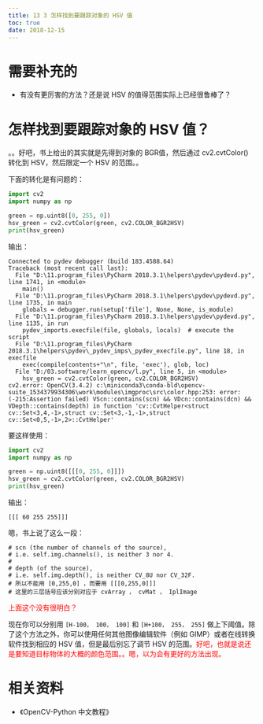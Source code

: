 ```yaml
---
title: 13 3 怎样找到要跟踪对象的 HSV 值
toc: true
date: 2018-12-15
---
```

# 需要补充的

- 有没有更厉害的方法？还是说 HSV 的值得范围实际上已经很鲁棒了？

# 怎样找到要跟踪对象的 HSV 值？

。。好吧，书上给出的其实就是先得到对象的 BGR值，然后通过 cv2.cvtColor() 转化到 HSV，然后限定一个 HSV 的范围。。

下面的转化是有问题的：

```py
import cv2
import numpy as np

green = np.uint8([0, 255, 0])
hsv_green = cv2.cvtColor(green, cv2.COLOR_BGR2HSV)
print(hsv_green)
```

输出：

```
Connected to pydev debugger (build 183.4588.64)
Traceback (most recent call last):
  File "D:\11.program_files\PyCharm 2018.3.1\helpers\pydev\pydevd.py", line 1741, in <module>
    main()
  File "D:\11.program_files\PyCharm 2018.3.1\helpers\pydev\pydevd.py", line 1735, in main
    globals = debugger.run(setup['file'], None, None, is_module)
  File "D:\11.program_files\PyCharm 2018.3.1\helpers\pydev\pydevd.py", line 1135, in run
    pydev_imports.execfile(file, globals, locals)  # execute the script
  File "D:\11.program_files\PyCharm 2018.3.1\helpers\pydev\_pydev_imps\_pydev_execfile.py", line 18, in execfile
    exec(compile(contents+"\n", file, 'exec'), glob, loc)
  File "D:/03.software/learn_opencv/l.py", line 5, in <module>
    hsv_green = cv2.cvtColor(green, cv2.COLOR_BGR2HSV)
cv2.error: OpenCV(3.4.2) c:\miniconda3\conda-bld\opencv-suite_1534379934306\work\modules\imgproc\src\color.hpp:253: error: (-215:Assertion failed) VScn::contains(scn) && VDcn::contains(dcn) && VDepth::contains(depth) in function 'cv::CvtHelper<struct cv::Set<3,4,-1>,struct cv::Set<3,-1,-1>,struct cv::Set<0,5,-1>,2>::CvtHelper'
```

要这样使用：


```python
import cv2
import numpy as np

green = np.uint8([[[0, 255, 0]]])
hsv_green = cv2.cvtColor(green, cv2.COLOR_BGR2HSV)
print(hsv_green)
```

输出：

```
[[[ 60 255 255]]]
```

嗯，书上说了这么一段：

```
# scn (the number of channels of the source),
# i.e. self.img.channels(), is neither 3 nor 4.
#
# depth (of the source),
# i.e. self.img.depth(), is neither CV_8U nor CV_32F.
# 所以不能用 [0,255,0] ，而要用 [[[0,255,0]]]
# 这里的三层括号应该分别对应于 cvArray ， cvMat ， IplImage
```

<span style="color:red;">上面这个没有很明白？</span>



现在你可以分别用 `[H-100， 100， 100]` 和 `[H+100， 255， 255]` 做上下阈值。除了这个方法之外，你可以使用任何其他图像编辑软件（例如 GIMP）或者在线转换软件找到相应的 HSV 值，但是最后别忘了调节 HSV 的范围。<span style="color:red;">好吧，也就是说还是要知道目标物体的大概的颜色范围。。嗯，以为会有更好的方法出现。</span>


# 相关资料

- 《OpenCV-Python 中文教程》
